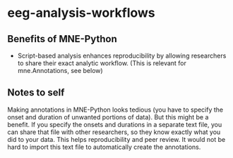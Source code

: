 # eeg-analysis-workflows

Benefits of MNE-Python
----------------------

- Script-based analysis enhances reproducibility by allowing researchers to share their exact analytic workflow. (This is relevant for mne.Annotations, see below)



Notes to self
-------------

Making annotations in MNE-Python looks tedious (you have to specify the onset and duration of unwanted portions of data). But this might be a benefit. If you specify the onsets and durations in a separate text file, you can share that file with other researchers, so they know exactly what you did to your data. This helps reproducibility and peer review. It would not be hard to import this text file to automatically create the annotations.
